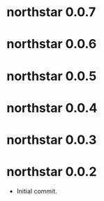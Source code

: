 # northstar 0.0.7

# northstar 0.0.6

# northstar 0.0.5

# northstar 0.0.4

# northstar 0.0.3

# northstar 0.0.2

* Initial commit.
